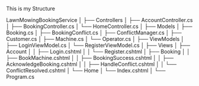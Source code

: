 This is my Structure

LawnMowingBookingService
│
├── Controllers
│   ├── AccountController.cs
│   ├── BookingController.cs
│   └── HomeController.cs
│
├── Models
│   ├── Booking.cs
│   ├── BookingConflict.cs
│   ├── ConflictManager.cs
│   ├── Customer.cs
│   ├── Machine.cs
│   └── Operator.cs
│
├── ViewModels
│   ├── LoginViewModel.cs
│   └── RegisterViewModel.cs
│
├── Views
│   ├── Account
│   │   ├── Login.cshtml
│   │   └── Register.cshtml
│   ├── Booking
│   │   ├── BookMachine.cshtml
│   │   ├── BookingSuccess.cshtml
│   │   ├── AcknowledgeBooking.cshtml
│   │   ├── HandleConflict.cshtml
│   │   └── ConflictResolved.cshtml
│   └── Home
│       └── Index.cshtml
│
└── Program.cs

